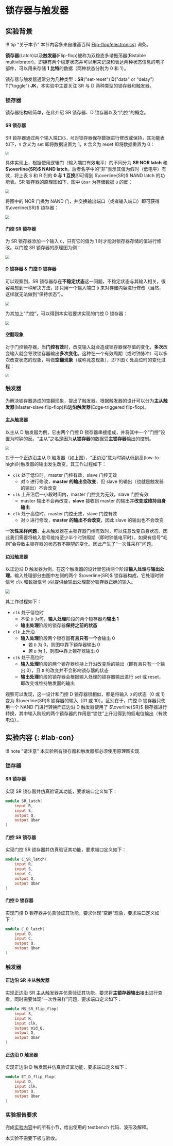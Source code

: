 # 锁存器与触发器

<!-- !!! danger "请注意"
    本实验并未正式公布，内容与要求随时可能变化，仅供提前完成实验的同学参考。 -->

## 实验背景

!!! tip "关于本节"
    本节内容多来自维基百科 [Flip-flop(electronics)](https://en.wikipedia.org/wiki/Flip-flop_(electronics)) 词条。

**锁存器**(Latch)以及**触发器**(Flip-flop)被称为双稳态多谐振荡器(Bistable multivibrator)，即拥有两个稳定状态并可以用来记录和表达两种状态信息的电子部件，可以用来存储 **1 比特**的数据（两种状态分别为 0 和 1）。

锁存器与触发器通常分为几种类型：**SR**("set-reset") **D**("data" or "delay") **T**("toggle") **JK**，本实验中主要关注 SR 与 D 两种类型的锁存器和触发器。

### 锁存器

锁存器结构较简单，在此介绍 SR 锁存器、D 锁存器以及“门控”的概念。

#### SR 锁存器

SR 锁存器通过两个输入端口(`S, R`)对锁存器保存数据进行修改或保持，其功能表如下，`S` 含义为 set 即将数据设置为 1，`R` 含义为 reset 即将数据重置为 0：

<img src="../pic/sr-latch-truth-table.png" style="display: block; margin: 0 auto; zoom:60%">

具体实现上，根据使用逻辑门（输入端口有效电平）的不同分为 **SR NOR latch** 和 **$\overline{SR}$ NAND latch**。后者名字中的“非”表示其值为假时（低电平）有效，将上表 S 和 R 列的 **0 与 1 互换**即可得到 $\overline{SR}$ NAND latch 的功能表。SR 锁存器的原理图如下，图中 `Qbar` 为存储数据 `Q` 的反：

<img src="../pic/circuit-sr-latch.png" style="zoom: 75%">

将图中的 NOR 门换为 NAND 门，并交换输出端口（或者输入端口）即可获得 $\overline{SR}$ 锁存器：

<img src="../pic/circuit-snrn-latch.png" style="zoom: 75%">

#### 门控 SR 锁存器

为 SR 锁存器添加一个输入 `C`，只有它的值为 1 时才能对锁存器存储的值进行修改。以门控 SR 锁存器的原理图为例：

<img src="../pic/circuit-csr-latch.png" style="zoom: 75%">

#### D 锁存器 & 门控 D 锁存器

可以观察到，SR 锁存器存在**不稳定状态**这一问题，不稳定状态与其输入相关，很容易想到一种解决方法，即只用一个输入端口 `D` 来对存储内容进行修改（当然，这样就无法做到“保持状态”）。

<img src="../pic/circuit-d-latch.png" style="zoom: 75%">

为其加上“门控”，可以得到本实验要求实现的门控 D 锁存器：

<img src="../pic/circuit-cd-latch.png" style="zoom: 75%">

#### 空翻现象

对于门控锁存器，当**门控有效**时，改变输入就会造成锁存器保存值的变化，**多次**改变输入就会导致锁存器输出**多次变化**。这种在一个有效周期（或时钟脉冲）可以多次改变状态的现象，叫做**空翻现象**（或称竞态现象），即下图 `C` 处高位时的变化过程：

<img src="../pic/hazard.png" style="display: block; margin: 0 auto; zoom:60%">

### 触发器

为解决锁存器造成的空翻现象，提出了触发器。根据触发器的设计可以分为**主从触发器**(Master-slave flip-flop)和**边沿触发器**(Edge-triggered flip-flop)。

#### 主从触发器

以主从 D 触发器为例，它由两个门控 D 锁存器串接组成，并将其中一个“门控”设置为时钟的反。“主从”之名是因为**从锁存器**的数据受**主锁存器**输出的控制。

<img src="../pic/circuit-ms-d-ff.png" style="zoom: 70%">

对于一个正边沿主从 D 触发器（如上图），“正边沿”意为时钟从低到高(low-to-high)时触发器的输出发生改变，其工作过程如下：

* `clk` 处于低位时，master 门控有效，slave 门控无效
    * 对 `D` 进行修改，**master 的输出会改变**，但 slave 的输出（也就是触发器的输出）不会改变
* `clk` 上升沿后一小段时间内，master 门控变为无效，slave 门控有效
    * master 输出不会再改变，**slave** 接收到 master 的输出并**改变或维持自身输出**
* `clk` 处于高位时，master 门控无效，slave 门控有效
    * 对 `D` 进行修改，**master 的输出不会改变**，因此 slave 的输出也不会改变

**一次性采样问题**，主从触发器在主锁存器门控有效时，可以任意改变自身状态，因此我们需要将输入信号维持至少半个时钟周期（即时钟低电平时），如果有信号“毛刺”会导致主锁存器的状态有不期望的变化，因此产生了“一次性采样”问题。

#### 边沿触发器

以正边沿 D 触发器为例，在这个触发器的设计里包括两个阶段**输入处理**与**输出处理**。输入处理部分由图中左侧的两个 $\overline{SR}$ 锁存器构成，它处理时钟信号 `clk` 和数据信号 `D`以提供给输出处理部分锁存器正确的输入。

<img src="../pic/circuit-et-d-ff.png" style="zoom: 80%">

其工作过程如下：

* `clk` 处于低位时
    * 不论 `D` 为何，**输入处理**阶段的两个锁存器均**输出 1**
    * **输出处理**阶段的锁存器**保持之前的状态**
* `clk` 上升沿
    * **输入处理**阶段两个锁存器**有且只有一个**会输出 0
        * 若 `D` 为 0，则图中靠下锁存器输出 0
        * 若 `D` 为 1，则图中靠上锁存器输出 0
* `clk` 处于高位时
    * **输入处理**阶段的两个锁存器维持上升沿改变后的输出（即有且只有一个输出 0），且 `D` 的改变并不会影响锁存器的状态
    * **输出处理**阶段的锁存器会根据输入处理的锁存器输出进行 set 或 reset，即改变或维持触发器的输出

观察可以发现，这一设计和门控 D 锁存器很相似，都是将输入 `D` 的状态（0 或 1）变为 $\overline{SR}$ 锁存器的输入（01 或 10）。区别在于，门控 D 锁存器只使用一个 NAND 门进行转换而正边沿 D 触发器使用了 $\overline{SR}$ 锁存器进行转换，其中输入阶段的两个锁存器的作用是“锁住”上升沿得到的低电位输出（有效电位）。

## 实验内容 {: #lab-con}

!!! note "请注意"
    本实验所有锁存器和触发器都必须使用原理图实现

### 锁存器

#### SR 锁存器

实现 SR 锁存器并仿真验证其功能，要求端口定义如下：

```verilog linenums="1"
module SR_latch(
    input R,
    input S,
    output Q,
    output Qbar
)
```

#### 门控 SR 锁存器

实现门控 SR 锁存器并仿真验证其功能，要求端口定义如下：

```verilog linenums="1"
module C_SR_latch(
    input R,
    input S,
    input C,
    output Q,
    output Qbar
)
```

#### 门控 D 锁存器

实现门控 D 锁存器并仿真验证其功能，要求体现“空翻”现象，要求端口定义如下：

```verilog linenums="1"
module C_D_latch(
    input D,
    input C,
    output Q,
    output Qbar
)
```

### 触发器

#### 正边沿 SR 主从触发器

实现正边沿 SR 主从触发器并仿真验证其功能，要求将**主锁存器输出**接出进行查看，同时需要体现“一次性采样”问题，要求端口定义如下：

```verilog linenums="1"
module MS_SR_flip_flop(
    input S,
    input R,
    input clk,
    output mid_Q,
    output Q,
    output Qbar
)
```

#### 正边沿 D 触发器

实现正边沿 D 触发器并仿真验证其功能，要求端口定义如下：

```verilog linenums="1"
module ET_D_flip_flop(
    input D,
    input clk,
    output Q,
    output Qbar
)
```

### 实验报告要求

完成[实验内容](#lab-con)中的所有小节，给出使用的 testbench 代码、波形及解释。

本实验不需要下板与验收。